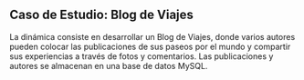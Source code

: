 ## Caso de Estudio: Blog de Viajes

La dinámica consiste en desarrollar un Blog de Viajes, donde varios autores pueden colocar las publicaciones de sus paseos por el mundo y compartir
sus experiencias a través de fotos y comentarios. Las publicaciones y autores se almacenan en una base de datos MySQL.
